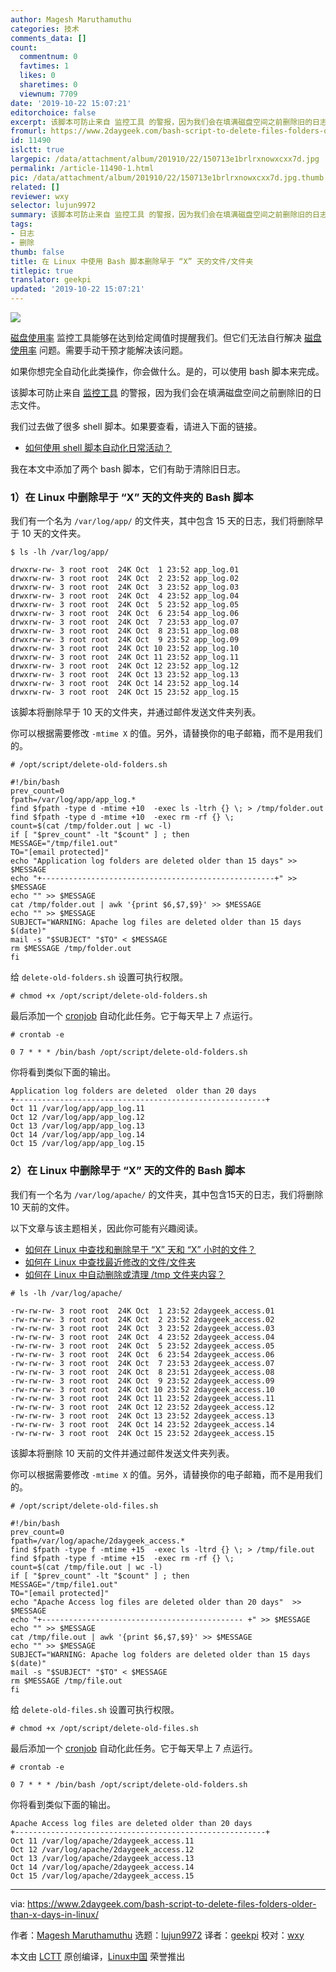 ```yaml
---
author: Magesh Maruthamuthu
categories: 技术
comments_data: []
count:
  commentnum: 0
  favtimes: 1
  likes: 0
  sharetimes: 0
  viewnum: 7709
date: '2019-10-22 15:07:21'
editorchoice: false
excerpt: 该脚本可防止来自 监控工具 的警报，因为我们会在填满磁盘空间之前删除旧的日志文件。
fromurl: https://www.2daygeek.com/bash-script-to-delete-files-folders-older-than-x-days-in-linux/
id: 11490
islctt: true
largepic: /data/attachment/album/201910/22/150713e1brlrxnowxcxx7d.jpg
permalink: /article-11490-1.html
pic: /data/attachment/album/201910/22/150713e1brlrxnowxcxx7d.jpg.thumb.jpg
related: []
reviewer: wxy
selector: lujun9972
summary: 该脚本可防止来自 监控工具 的警报，因为我们会在填满磁盘空间之前删除旧的日志文件。
tags:
- 日志
- 删除
thumb: false
title: 在 Linux 中使用 Bash 脚本删除早于 “X” 天的文件/文件夹
titlepic: true
translator: geekpi
updated: '2019-10-22 15:07:21'
---
```


![](/data/attachment/album/201910/22/150713e1brlrxnowxcxx7d.jpg)


[磁盘使用率](https://www.2daygeek.com/linux-check-disk-usage-files-and-directories-folders-size-du-command/) 监控工具能够在达到给定阈值时提醒我们。但它们无法自行解决 [磁盘使用率](https://www.2daygeek.com/linux-check-disk-space-usage-df-command/) 问题。需要手动干预才能解决该问题。


如果你想完全自动化此类操作，你会做什么。是的，可以使用 bash 脚本来完成。


该脚本可防止来自 [监控工具](https://www.2daygeek.com/category/monitoring-tools/) 的警报，因为我们会在填满磁盘空间之前删除旧的日志文件。


我们过去做了很多 shell 脚本。如果要查看，请进入下面的链接。


* [如何使用 shell 脚本自动化日常活动？](https://www.2daygeek.com/category/shell-script/)


我在本文中添加了两个 bash 脚本，它们有助于清除旧日志。


### 1）在 Linux 中删除早于 “X” 天的文件夹的 Bash 脚本


我们有一个名为 `/var/log/app/` 的文件夹，其中包含 15 天的日志，我们将删除早于 10 天的文件夹。



```
$ ls -lh /var/log/app/

drwxrw-rw- 3 root root  24K Oct  1 23:52 app_log.01
drwxrw-rw- 3 root root  24K Oct  2 23:52 app_log.02
drwxrw-rw- 3 root root  24K Oct  3 23:52 app_log.03
drwxrw-rw- 3 root root  24K Oct  4 23:52 app_log.04
drwxrw-rw- 3 root root  24K Oct  5 23:52 app_log.05
drwxrw-rw- 3 root root  24K Oct  6 23:54 app_log.06
drwxrw-rw- 3 root root  24K Oct  7 23:53 app_log.07
drwxrw-rw- 3 root root  24K Oct  8 23:51 app_log.08
drwxrw-rw- 3 root root  24K Oct  9 23:52 app_log.09
drwxrw-rw- 3 root root  24K Oct 10 23:52 app_log.10
drwxrw-rw- 3 root root  24K Oct 11 23:52 app_log.11
drwxrw-rw- 3 root root  24K Oct 12 23:52 app_log.12
drwxrw-rw- 3 root root  24K Oct 13 23:52 app_log.13
drwxrw-rw- 3 root root  24K Oct 14 23:52 app_log.14
drwxrw-rw- 3 root root  24K Oct 15 23:52 app_log.15
```

该脚本将删除早于 10 天的文件夹，并通过邮件发送文件夹列表。


你可以根据需要修改 `-mtime X` 的值。另外，请替换你的电子邮箱，而不是用我们的。



```
# /opt/script/delete-old-folders.sh

#!/bin/bash
prev_count=0
fpath=/var/log/app/app_log.*
find $fpath -type d -mtime +10  -exec ls -ltrh {} \; > /tmp/folder.out
find $fpath -type d -mtime +10  -exec rm -rf {} \;
count=$(cat /tmp/folder.out | wc -l)
if [ "$prev_count" -lt "$count" ] ; then
MESSAGE="/tmp/file1.out"
TO="[email protected]"
echo "Application log folders are deleted older than 15 days" >> $MESSAGE
echo "+----------------------------------------------------+" >> $MESSAGE
echo "" >> $MESSAGE
cat /tmp/folder.out | awk '{print $6,$7,$9}' >> $MESSAGE
echo "" >> $MESSAGE
SUBJECT="WARNING: Apache log files are deleted older than 15 days $(date)"
mail -s "$SUBJECT" "$TO" < $MESSAGE
rm $MESSAGE /tmp/folder.out
fi
```

给 `delete-old-folders.sh` 设置可执行权限。



```
# chmod +x /opt/script/delete-old-folders.sh
```

最后添加一个 [cronjob](https://www.2daygeek.com/crontab-cronjob-to-schedule-jobs-in-linux/) 自动化此任务。它于每天早上 7 点运行。



```
# crontab -e

0 7 * * * /bin/bash /opt/script/delete-old-folders.sh
```

你将看到类似下面的输出。



```
Application log folders are deleted  older than 20 days
+--------------------------------------------------------+
Oct 11 /var/log/app/app_log.11
Oct 12 /var/log/app/app_log.12
Oct 13 /var/log/app/app_log.13
Oct 14 /var/log/app/app_log.14
Oct 15 /var/log/app/app_log.15
```

### 2）在 Linux 中删除早于 “X” 天的文件的 Bash 脚本


我们有一个名为 `/var/log/apache/` 的文件夹，其中包含15天的日志，我们将删除 10 天前的文件。


以下文章与该主题相关，因此你可能有兴趣阅读。


* [如何在 Linux 中查找和删除早于 “X” 天和 “X” 小时的文件？](https://www.2daygeek.com/how-to-find-and-delete-files-older-than-x-days-and-x-hours-in-linux/)
* [如何在 Linux 中查找最近修改的文件/文件夹](https://www.2daygeek.com/check-find-recently-modified-files-folders-linux/)
* [如何在 Linux 中自动删除或清理 /tmp 文件夹内容？](https://www.2daygeek.com/automatically-delete-clean-up-tmp-directory-folder-contents-in-linux/)



```
# ls -lh /var/log/apache/

-rw-rw-rw- 3 root root  24K Oct  1 23:52 2daygeek_access.01
-rw-rw-rw- 3 root root  24K Oct  2 23:52 2daygeek_access.02
-rw-rw-rw- 3 root root  24K Oct  3 23:52 2daygeek_access.03
-rw-rw-rw- 3 root root  24K Oct  4 23:52 2daygeek_access.04
-rw-rw-rw- 3 root root  24K Oct  5 23:52 2daygeek_access.05
-rw-rw-rw- 3 root root  24K Oct  6 23:54 2daygeek_access.06
-rw-rw-rw- 3 root root  24K Oct  7 23:53 2daygeek_access.07
-rw-rw-rw- 3 root root  24K Oct  8 23:51 2daygeek_access.08
-rw-rw-rw- 3 root root  24K Oct  9 23:52 2daygeek_access.09
-rw-rw-rw- 3 root root  24K Oct 10 23:52 2daygeek_access.10
-rw-rw-rw- 3 root root  24K Oct 11 23:52 2daygeek_access.11
-rw-rw-rw- 3 root root  24K Oct 12 23:52 2daygeek_access.12
-rw-rw-rw- 3 root root  24K Oct 13 23:52 2daygeek_access.13
-rw-rw-rw- 3 root root  24K Oct 14 23:52 2daygeek_access.14
-rw-rw-rw- 3 root root  24K Oct 15 23:52 2daygeek_access.15
```

该脚本将删除 10 天前的文件并通过邮件发送文件夹列表。


你可以根据需要修改 `-mtime X` 的值。另外，请替换你的电子邮箱，而不是用我们的。



```
# /opt/script/delete-old-files.sh

#!/bin/bash
prev_count=0
fpath=/var/log/apache/2daygeek_access.*
find $fpath -type f -mtime +15  -exec ls -ltrd {} \; > /tmp/file.out
find $fpath -type f -mtime +15  -exec rm -rf {} \;
count=$(cat /tmp/file.out | wc -l)
if [ "$prev_count" -lt "$count" ] ; then
MESSAGE="/tmp/file1.out"
TO="[email protected]"
echo "Apache Access log files are deleted older than 20 days"  >> $MESSAGE
echo "+--------------------------------------------- +" >> $MESSAGE
echo "" >> $MESSAGE
cat /tmp/file.out | awk '{print $6,$7,$9}' >> $MESSAGE
echo "" >> $MESSAGE
SUBJECT="WARNING: Apache log folders are deleted older than 15 days $(date)"
mail -s "$SUBJECT" "$TO" < $MESSAGE
rm $MESSAGE /tmp/file.out
fi
```

给 `delete-old-files.sh` 设置可执行权限。



```
# chmod +x /opt/script/delete-old-files.sh
```

最后添加一个 [cronjob](https://www.2daygeek.com/crontab-cronjob-to-schedule-jobs-in-linux/) 自动化此任务。它于每天早上 7 点运行。



```
# crontab -e

0 7 * * * /bin/bash /opt/script/delete-old-folders.sh
```

你将看到类似下面的输出。



```
Apache Access log files are deleted older than 20 days
+--------------------------------------------------------+
Oct 11 /var/log/apache/2daygeek_access.11
Oct 12 /var/log/apache/2daygeek_access.12
Oct 13 /var/log/apache/2daygeek_access.13
Oct 14 /var/log/apache/2daygeek_access.14
Oct 15 /var/log/apache/2daygeek_access.15
```



---


via: <https://www.2daygeek.com/bash-script-to-delete-files-folders-older-than-x-days-in-linux/>


作者：[Magesh Maruthamuthu](https://www.2daygeek.com/author/magesh/) 选题：[lujun9972](https://github.com/lujun9972) 译者：[geekpi](https://github.com/geekpi) 校对：[wxy](https://github.com/wxy)


本文由 [LCTT](https://github.com/LCTT/TranslateProject) 原创编译，[Linux中国](https://linux.cn/) 荣誉推出